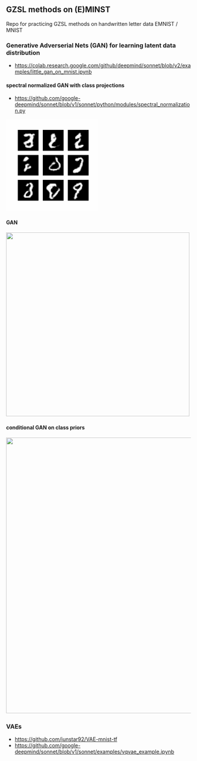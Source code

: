 ## GZSL methods on (E)MINST
 Repo for practicing GZSL methods on handwritten letter data EMNIST / MNIST

### Generative Adverserial Nets (GAN) for learning latent data distribution
- https://colab.research.google.com/github/deepmind/sonnet/blob/v2/examples/little_gan_on_mnist.ipynb


#### spectral normalized GAN with class projections
- https://github.com/google-deepmind/sonnet/blob/v1/sonnet/python/modules/spectral_normalization.py
<img src="https://github.com/johnypark/GZSL-methods-on--E-MINST/blob/main/results/snGAN-proj.gif" width="250" height="250" />

#### GAN 
<img src="https://github.com/johnypark/GZSL-methods-on--E-MINST/blob/main/results/GAN_bs256_ep500.gif" width="500" height="500" />



#### conditional GAN on class priors
<img src="https://github.com/johnypark/GZSL-methods-on--E-MINST/blob/main/results/conditional_GAN_bs4096_ep1900.gif" width="750" height="750" />


### VAEs
- https://github.com/junstar92/VAE-mnist-tf
- https://github.com/google-deepmind/sonnet/blob/v1/sonnet/examples/vqvae_example.ipynb






